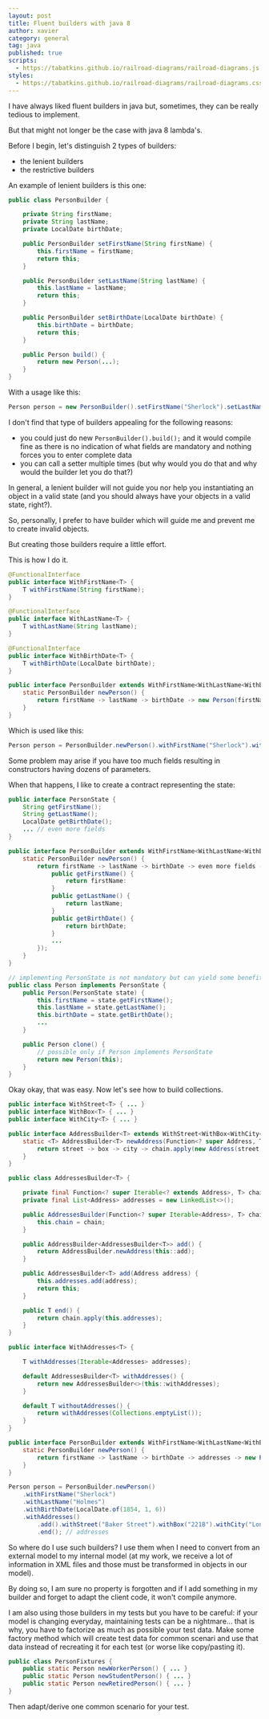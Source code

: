 ```yaml
---
layout: post
title: Fluent builders with java 8
author: xavier
category: general
tag: java
published: true
scripts:
  - https://tabatkins.github.io/railroad-diagrams/railroad-diagrams.js
styles:
  - https://tabatkins.github.io/railroad-diagrams/railroad-diagrams.css 
---
```

I have always liked fluent builders in java but, sometimes, they can be really tedious to implement.
 
But that might not longer be the case with java 8 lambda's.
 
Before I begin, let's distinguish 2 types of builders:
* the lenient builders
* the restrictive builders
 
An example of lenient builders is this one:

```java 
public class PersonBuilder {

    private String firstName;
    private String lastName;
    private LocalDate birthDate;

    public PersonBuilder setFirstName(String firstName) {
        this.firstName = firstName;
        return this;
    }

    public PersonBuilder setLastName(String lastName) {
        this.lastName = lastName;
        return this;
    }

    public PersonBuilder setBirthDate(LocalDate birthDate) {
        this.birthDate = birthDate;
        return this;
    }

    public Person build() {
        return new Person(...);
    }
}
```

With a usage like this:

```java 
Person person = new PersonBuilder().setFirstName("Sherlock").setLastName("Holmes").build();
```

<script>
ComplexDiagram(
   ZeroOrMore(
    Choice(0,
      NonTerminal('setFirstName'),
      NonTerminal('setLastName'),
      NonTerminal('setBirthDate')
    )
  ),
  NonTerminal('build')
).addTo();
</script> 
 
I don't find that type of builders appealing for the following reasons: 

* you could just do new `PersonBuilder().build();` and it would compile fine as there is no indication of what fields are mandatory and nothing forces you to enter complete data
* you can call a setter multiple times (but why would you do that and why would the builder let you do that?)

In general, a lenient builder will not guide you nor help you instantiating an object in a valid state (and you should always have your objects in a valid state, right?).
 
So, personally, I prefer to have builder which will guide me and prevent me to create invalid objects.

But creating those builders require a little effort.

This is how I do it.

```java 
@FunctionalInterface
public interface WithFirstName<T> {
    T withFirstName(String firstName);
}

@FunctionalInterface
public interface WithLastName<T> {
    T withLastName(String lastName);
}

@FunctionalInterface
public interface WithBirthDate<T> {
    T withBirthDate(LocalDate birthDate);
}

public interface PersonBuilder extends WithFirstName<WithLastName<WithBirthDate<Person>>> {
    static PersonBuilder newPerson() {
        return firstName -> lastName -> birthDate -> new Person(firstName, lastName, birthDate);
    }
}
```

Which is used like this:

```java
Person person = PersonBuilder.newPerson().withFirstName("Sherlock").withLastName("Holmes").withBirthDate(LocalDate.of(1854, 1, 6));
```

<script>
ComplexDiagram(
  NonTerminal('withFirstName'),
  NonTerminal('withLastName'),
  NonTerminal('withBirthDate')
).addTo();
</script> 
 
Some problem may arise if you have too much fields resulting in constructors having dozens of parameters.
 
When that happens, I like to create a contract representing the state:

```java
public interface PersonState {
    String getFirstName();
    String getLastName();
    LocalDate getBirthDate();
    ... // even more fields
}

public interface PersonBuilder extends WithFirstName<WithLastName<WithBirthDate<WithEvenMoreFields<Person>>>> {
    static PersonBuilder newPerson() {
        return firstName -> lastName -> birthDate -> even more fields -> new Person(new PersonState() {
            public getFirstName() {
                return firstName:
            }
            public getLastName() {
                return lastName;
            }
            public getBirthDate() {
                return birthDate;
            }
            ...
        });
    }
}

// implementing PersonState is not mandatory but can yield some benefit
public class Person implements PersonState {
    public Person(PersonState state) {
        this.firstName = state.getFirstName();
        this.lastName = state.getLastName();
        this.birthDate = state.getBirthDate();
        ...
    }

    public Person clone() {
        // possible only if Person implements PersonState
        return new Person(this);
    }
}
```

Okay okay, that was easy. Now let's see how to build collections.

```java
public interface WithStreet<T> { ... }
public interface WithBox<T> { ... }
public interface WithCity<T> { ... }

public interface AddressBuilder<T> extends WithStreet<WithBox<WithCity<T>>> {
    static <T> AddressBuilder<T> newAddress(Function<? super Address, T> chain) {
        return street -> box -> city -> chain.apply(new Address(street, box, city));
    }
}

public class AddressesBuilder<T> {

    private final Function<? super Iterable<? extends Address>, T> chain;
    private final List<Address> addresses = new LinkedList<>();

    public AddressesBuilder(Function<? super Iterable<Address>, T> chain) {
        this.chain = chain;
    }

    public AddressBuilder<AddressesBuilder<T>> add() {
        return AddressBuilder.newAddress(this::add);
    }

    public AddressesBuilder<T> add(Address address) {
        this.addresses.add(address);
        return this;
    }

    public T end() {
        return chain.apply(this.addresses);
    }
}

public interface WithAddresses<T> {

    T withAddresses(Iterable<Addresses> addresses);

    default AddressesBuilder<T> withAddresses() {
        return new AddressesBuilder<>(this::withAddresses);
    }

    default T withoutAddresses() {
        return withAddresses(Collections.emptyList());
    }
}

public interface PersonBuilder extends WithFirstName<WithLastName<WithBirthDate<WithAddresses<Person>>>> {
    static PersonBuilder newPerson() {
        return firstName -> lastName -> birthDate -> addresses -> new Person(firstName, lastName, birthDate, addresses);
    }
}

Person person = PersonBuilder.newPerson()
    .withFirstName("Sherlock")
    .withLastName("Holmes")
    .withBirthDate(LocalDate.of(1854, 1, 6))
    .withAddresses()
        .add().withStreet("Baker Street").withBox("221B").withCity("London")
        .end(); // addresses
```

<script>
ComplexDiagram(
  Stack(
    NonTerminal('withFirstName(firstName)'),
    NonTerminal('withLastName(lastName)'),
    NonTerminal('withBirthDate(birthDate)'),
    Choice(0,
      NonTerminal('withoutAddresses()'),
      NonTerminal('withAddresses(addresses)'),
      Sequence(
        NonTerminal('withAddresses()'),
        ZeroOrMore(
          NonTerminal('add(address)'),
          Sequence(
            NonTerminal('add()'),
            Stack(
              NonTerminal('withStreet(street)'),
              NonTerminal('withBox(box)'),
              NonTerminal('withCity(city)')
            )
          )
        ),
        NonTerminal('end()')
      )
    )
  )
).addTo();
</script> 
 
So where do I use such builders? I use them when I need to convert from an external model to my internal model (at my work, we receive a lot of information in XML files and those must be transformed in objects in our model).
 
By doing so, I am sure no property is forgotten and if I add something in my builder and forget to adapt the client code, it won't compile anymore.
 
I am also using those builders in my tests but you have to be careful: if your model is changing everyday, maintaining tests can be a nightmare... that is why, you have to factorize as much as possible your test data. Make some factory method which will create test data for common scenari and use that data instead of recreating it for each test (or worse like copy/pasting it).

```java 
public class PersonFixtures {
    public static Person newWorkerPerson() { ... }
    public static Person newStudentPerson() { ... }
    public static Person newRetiredPerson() { ... }
}
```
 
Then adapt/derive one common scenario for your test.